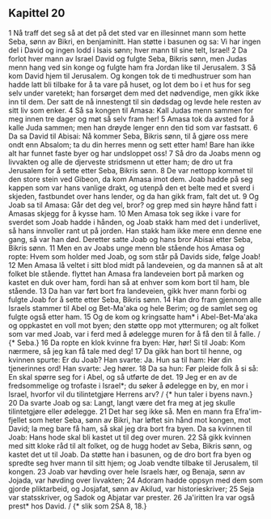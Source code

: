 ## Kapittel 20

1 Nå traff det seg så at det på det sted var en illesinnet mann som hette Seba, sønn av Bikri, en benjaminitt. Han støtte i basunen og sa: Vi har ingen del i David og ingen lodd i Isais sønn; hver mann til sine telt, Israel!
2 Da forlot hver mann av Israel David og fulgte Seba, Bikris sønn, men Judas menn hang ved sin konge og fulgte ham fra Jordan like til Jerusalem.
3 Så kom David hjem til Jerusalem. Og kongen tok de ti medhustruer som han hadde latt bli tilbake for å ta vare på huset, og lot dem bo i et hus for seg selv under varetekt; han forsørget dem med det nødvendige, men gikk ikke inn til dem. Der satt de nå innestengt til sin dødsdag og levde hele resten av sitt liv som enker.
4 Så sa kongen til Amasa: Kall Judas menn sammen for meg innen tre dager og møt så selv fram her!
5 Amasa tok da avsted for å kalle Juda sammen; men han drøyde lenger enn den tid som var fastsatt.
6 Da sa David til Abisai: Nå kommer Seba, Bikris sønn, til å gjøre oss mere ondt enn Absalom; ta du din herres menn og sett etter ham! Bare han ikke alt har funnet faste byer og har undsloppet oss!
7 Så dro da Joabs menn og livvakten og alle de djerveste stridsmenn ut etter ham; de dro ut fra Jerusalem for å sette etter Seba, Bikris sønn.
8 De var nettopp kommet til den store stein ved Gibeon, da kom Amasa imot dem. Joab hadde på seg kappen som var hans vanlige drakt, og utenpå den et belte med et sverd i skjeden, fastbundet over hans lender, og da han gikk fram, falt det ut.
9 Og Joab sa til Amasa: Går det deg vel, bror? og grep med sin høyre hånd fatt i Amasas skjegg for å kysse ham.
10 Men Amasa tok seg ikke i vare for sverdet som Joab hadde i hånden, og Joab stakk ham med det i underlivet, så hans innvoller rant ut på jorden. Han stakk ham ikke mere enn denne ene gang, så var han død. Deretter satte Joab og hans bror Abisai etter Seba, Bikris sønn.
11 Men en av Joabs unge menn ble stående hos Amasa og ropte: Hvem som holder med Joab, og som står på Davids side, følge Joab!
12 Men Amasa lå veltet i sitt blod midt på landeveien, og da mannen så at alt folket ble stående. flyttet han Amasa fra landeveien bort på marken og kastet en duk over ham, fordi han så at enhver som kom bort til ham, ble stående.
13 Da han var ført bort fra landeveien, gikk hver mann forbi og fulgte Joab for å sette etter Seba, Bikris sønn.
14 Han dro fram gjennom alle Israels stammer til Abel og Bet-Ma'aka og hele Berim; og de samlet seg og fulgte også etter ham.
15 Og de kom og kringsatte ham* i Abel-Bet-Ma'aka og oppkastet en voll mot byen; den støtte opp mot yttermuren; og alt folket som var med Joab, var i ferd med å ødelegge muren for å få den til å falle. / {* Seba.}
16 Da ropte en klok kvinne fra byen: Hør, hør! Si til Joab: Kom nærmere, så jeg kan få tale med deg!
17 Da gikk han bort til henne, og kvinnen spurte: Er du Joab? Han svarte: Ja. Hun sa til ham: Hør din tjenerinnes ord! Han svarte: Jeg hører.
18 Da sa hun: Før pleide folk å si så: En skal spørre seg for i Abel, og så utførte de det.
19 Jeg er en av de fredsommelige og trofaste i Israel*; du søker å ødelegge en by, en mor i Israel, hvorfor vil du tilintetgjøre Herrens arv? / {* hun taler i byens navn.}
20 Da svarte Joab og sa: Langt, langt være det fra meg at jeg skulle tilintetgjøre eller ødelegge.
21 Det har seg ikke så. Men en mann fra Efra'im-fjellet som heter Seba, sønn av Bikri, har løftet sin hånd mot kongen, mot David; la meg bare få ham, så skal jeg dra bort fra byen. Da sa kvinnen til Joab: Hans hode skal bli kastet ut til deg over muren.
22 Så gikk kvinnen med sitt kloke råd til alt folket, og de hugg hodet av Seba, Bikris sønn, og kastet det ut til Joab. Da støtte han i basunen, og de dro bort fra byen og spredte seg hver mann til sitt hjem; og Joab vendte tilbake til Jerusalem, til kongen.
23 Joab var høvding over hele Israels hær, og Benaja, sønn av Jojada, var høvding over livvakten;
24 Adoram hadde oppsyn med dem som gjorde pliktarbeid, og Josjafat, sønn av Akilud, var historieskriver;
25 Seja var statsskriver, og Sadok og Abjatar var prester.
26 Ja'iritten Ira var også prest* hos David. / {* slik som 2SA 8, 18.}
